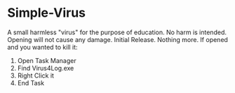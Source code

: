 # Simple-Virus
A small harmless "virus" for the purpose of education. No harm is intended. Opening will not cause any damage. 
Initial Release. Nothing more. If opened and you wanted to kill it:
1. Open Task Manager
2. Find Virus4Log.exe
3. Right Click it
4. End Task
